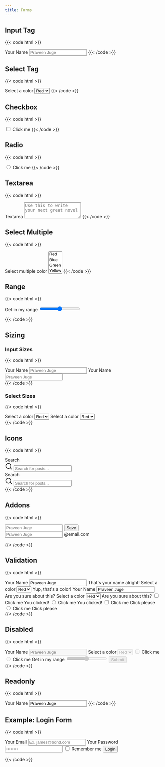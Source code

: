 ```yaml
---
title: Forms
---
```


## Input Tag

{{< code html >}}

<label class="tag-label">
  <span>Your Name</span>
  <input class="tag-input" placeholder="Praveen Juge">
</label>
{{< /code >}}

## Select Tag

{{< code html >}}

<label class="tag-label">
  <span>Select a color</span>
  <select class="tag-select">
    <option>Red</option>
    <option>Blue</option>
  </select>
</label>
{{< /code >}}

## Checkbox

{{< code html >}}

<label class="tag-label">
  <input type="checkbox" class="tag-checkbox">
  <span class="ml-1">Click me</span>
</label>
{{< /code >}}

## Radio

{{< code html >}}

<label class="tag-label">
  <input type="radio" class="tag-radio" name="radio" value="1">
  <span class="ml-1">Click me</span>
</label>
{{< /code >}}

## Textarea

{{< code html >}}

<label class="tag-label">
  <span>Textarea</span>
  <textarea class="tag-input" rows="3" placeholder="Use this to write your next great novel"></textarea>
</label>
{{< /code >}}

## Select Multiple

{{< code html >}}

<label class="tag-label">
  <span>Select multiple color</span>
  <select class="tag-select tag-multiple" multiple>
    <option>Red</option>
    <option>Blue</option>
    <option>Green</option>
    <option>Yellow</option>
    <option>Cyan</option>
  </select>
</label>
{{< /code >}}

## Range

{{< code html >}}

<label class="tag-label">
  <span>Get in my range</span>
  <input type="range" class="tag-range">
</label>

{{< /code >}}

## Sizing

### Input Sizes

{{< code html >}}

<div class="space-y-3">
  <label class="tag-label tag-label-sm">
    <span>Your Name</span>
    <input class="tag-input tag-input-sm" placeholder="Praveen Juge">
  </label>
  <label class="tag-label tag-label-lg">
    <span>Your Name</span>
    <input class="tag-input tag-input-lg" placeholder="Praveen Juge">
  </label>
</div>
{{< /code >}}

### Select Sizes

{{< code html >}}

<div class="space-y-3">
  <label class="tag-label tag-label-sm">
    <span>Select a color</span>
    <select class="tag-select tag-select-sm"><option>Red</option></select>
  </label>
  <label class="tag-label tag-label-lg">
    <span>Select a color</span>
    <select class="tag-select tag-select-lg"><option>Red</option></select>
  </label>
</div>
{{< /code >}}

## Icons

{{< code html >}}

<div class="grid grid-cols-1 md:grid-cols-2 gap-4">
  <label class="tag-label">
    <span>Search</span>
    <div class="tag-icon">
      <svg xmlns="http://www.w3.org/2000/svg" width="24" height="24" viewBox="0 0 24 24" fill="none" stroke="currentColor" stroke-width="2" stroke-linecap="round" stroke-linejoin="round"><circle cx="11" cy="11" r="8"></circle><line x1="21" y1="21" x2="16.65" y2="16.65"></line></svg>
      <input class="tag-input" placeholder="Search for posts...">
    </div>
  </label>
  <label class="tag-label">
    <span>Search</span>
    <div class="tag-icon tag-icon-r">
      <svg xmlns="http://www.w3.org/2000/svg" width="24" height="24" viewBox="0 0 24 24" fill="none" stroke="currentColor" stroke-width="2" stroke-linecap="round" stroke-linejoin="round"><circle cx="11" cy="11" r="8"></circle><line x1="21" y1="21" x2="16.65" y2="16.65"></line></svg>
      <input class="tag-input" placeholder="Search for posts...">
    </div>
  </label>
</div>
{{< /code >}}

## Addons

{{< code html >}}

<div class="space-y-3">
  <label class="tag-label">
    <div class="tag-append">
      <input class="tag-input" placeholder="Praveen Juge">
      <button class="btn btn-dark">Save</button>
    </div>
  </label>
  <label class="tag-label">
    <div class="tag-append">
      <input class="tag-input" placeholder="Praveen Juge">
      <span class="tag-text">@email.com</span>
    </div>
  </label>
</div>

{{< /code >}}

## Validation

{{< code html >}}

<div class="grid grid-cols-1 md:grid-cols-4 gap-4">
  <label class="tag-label tag-success">
    <span>Your Name</span>
    <input class="tag-input" value="Praveen Juge">
    <span class="tag-validation">That's your name alright!</span>
  </label>
  <label class="tag-label tag-success">
    <span>Select a color</span>
    <select class="tag-select"><option>Red</option></select>
    <span class="tag-validation">Yup, that's a color!</span>
  </label>
  <label class="tag-label tag-danger">
    <span>Your Name</span>
    <input class="tag-input" value="Praveen Juge">
    <span class="tag-validation">Are you sure about this?</span>
  </label>
  <label class="tag-label tag-danger">
    <span>Select a color</span>
    <select class="tag-select"><option>Red</option></select>
    <span class="tag-validation">Are you sure about this?</span>
  </label>
  <label class="tag-label tag-success">
    <input type="checkbox" class="tag-checkbox">
    <span class="ml-1">Click me</span>
    <span class="tag-validation">You clicked!</span>
  </label>
  <label class="tag-label tag-success">
    <input type="radio" class="tag-radio" name="radio" value="1">
    <span class="ml-1">Click me</span>
    <span class="tag-validation">You clicked!</span>
  </label>
  <label class="tag-label tag-danger">
    <input type="checkbox" class="tag-checkbox">
    <span class="ml-1">Click me</span>
    <span class="tag-validation">Click please</span>
  </label>
  <label class="tag-label tag-danger">
    <input type="radio" class="tag-radio" name="radio" value="1">
    <span class="ml-1">Click me</span>
    <span class="tag-validation">Click please</span>
  </label>
</div>
{{< /code >}}

## Disabled

{{< code html >}}

<div class="space-y-3">
  <label class="tag-label">
    <span>Your Name</span>
    <input class="tag-input" placeholder="Praveen Juge" disabled>
  </label>
  <label class="tag-label">
    <span>Select a color</span>
    <select class="tag-select" disabled>
      <option>Red</option>
      <option>Blue</option>
    </select>
  </label>
  <label class="tag-label">
    <input type="checkbox" class="tag-checkbox" disabled>
    <span class="ml-1">Click me</span>
  </label>
  <label class="tag-label">
    <input type="radio" class="tag-radio" name="radio" value="1" disabled>
    <span class="ml-1">Click me</span>
  </label>
  <label class="tag-label">
    <span>Get in my range</span>
    <input type="range" class="tag-range" disabled>
  </label>
  <button type="submit" class="btn btn-primary" disabled>Submit</button>
</div>
{{< /code >}}

## Readonly

{{< code html >}}

<label class="tag-label">
  <span>Your Name</span>
  <input class="tag-input" value="Praveen Juge" readonly>
</label>
{{< /code >}}

## Example: Login Form

{{< code html >}}

<div class="bg-gray-100">
  <form class="w-full md:w-5/12 mx-auto space-y-4 px-5 py-10">
    <label class="tag-label">
      <span>Your Email</span>
      <input class="tag-input" type="email" placeholder="Ex. james@bond.com" required />
    </label>
    <label class="tag-label">
      <span>Your Password</span>
      <input class="tag-input" type="password" placeholder="••••••••" required />
    </label>
    <label class="tag-label">
      <input type="checkbox" class="tag-checkbox" />
      <span class="ml-1">Remember me</span>
    </label>
    <input type="submit" class="btn btn-primary" value="Login" />
  </form>
</div>

{{< /code >}}
